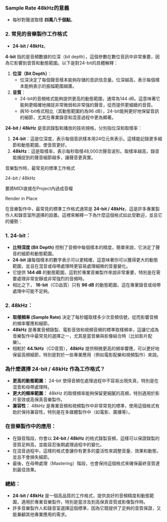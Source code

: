 ### Sample Rate 48kHz的意義

- 每秒對聲波取樣 **四萬八千個點**。

### 2. 常見的音樂製作工作格式

- **24-bit / 48kHz**。

**4-bit** 指的是音頻數據的位深（bit depth），這個參數在數位音訊中非常重要，因為它影響到音質和動態範圍。以下是對24-bit的具體解釋：

1. **位深（Bit Depth）**：
    - 位深決定了每個聲音樣本能夠存儲的音訊信息量。位深越高，表示每個樣本能夠表示的振幅範圍越廣。
2. **音質**：
    - 24-bit的音頻格式能夠提供更高的動態範圍，通常為144 dB。這意味著它能夠更精確地捕捉非常微弱和非常強的聲音，從而提供更細緻的音質。
    - 與16-bit格式相比（其動態範圍約為96 dB），24-bit能夠更好地保留音訊的細節，尤其在專業錄音和混音過程中更為顯著。

**24-bit / 48kHz** 是音訊錄製和播放的技術規格，分別指位深和取樣率：

1. **24-bit**：這是位深度，表示每個音訊樣本用24位元來表示。這樣能記錄更多細節和動態範圍，使音質更好。
2. **48kHz**：這是取樣率，表示每秒取樣48,000次聲音波形。取樣率越高，錄音能捕捉到的聲音細節越多，讓聲音更真實。

音樂製作時，最常見的標準工作格式

24-bit / 48kHz

要將MIDI直接在Project內過成音檔

Render in Place

在音樂製作中，最常見的標準工作格式通常是 **24-bit / 48kHz**，這是許多專業製作人和錄音室所選擇的設置。這裡來解釋一下為什麼這個格式如此受歡迎，並且它的優勢：

### **1. 24-bit：**

- **比特深度 (Bit Depth)** 控制了音頻中每個樣本的精度，簡單來說，它決定了聲音的細節和動態範圍。
- **24-bit** 讓每個樣本的數字表示可以更精確，這意味著你可以獲得更大的動態範圍，並且在混音或母帶處理時更容易處理細微的音量變化。
- 它提供 **144 dB** 的動態範圍，這對於專業音樂製作來說非常重要，特別是在需要處理非常安靜或非常強烈的音頻時。
- 相比之下， **16-bit**（CD品質）只有 **96 dB** 的動態範圍，這在專業錄音或母帶處理中可能不足夠。

### **2. 48kHz：**

- **取樣頻率 (Sample Rate)** 決定了每秒鐘取樣多少次音頻信號，從而影響音頻的頻率響應和細節。
- **48kHz** 是專業音頻錄製、電影音效和視頻音頻的標準取樣頻率，這讓它成為音樂製作中最常見的選擇之一，尤其是當音樂與影像結合時（比如影片配樂）。
- 相較於 **44.1kHz**（CD音質），**48kHz** 提供稍微更高的頻率響應，可以更好地保留高頻細節，特別是對於一些專業應用（例如電影配樂和視頻製作）來說。

### **為什麼選擇 24-bit / 48kHz 作為工作格式？**

- **更高的動態範圍：** 24-bit 使得音頻在處理過程中不容易出現失真，特別是在混音和母帶處理時。
- **更大的頻率範圍：** 48kHz 的取樣頻率能夠保留更細膩的高頻，特別適用於影片音效或高保真音樂製作。
- **兼容性：** 48kHz 是專業音頻和視頻製作中非常常見的標準，使用這個格式有助於保持兼容性，特別是在多媒體製作中（如電影、廣播等）。

### **在音樂製作中的應用：**

- 在錄音階段，你會以 **24-bit / 48kHz** 的格式錄製音頻，這樣可以保證錄製的音質足夠高，並能容忍後期處理過程中的變化。
- 在混音過程中，這樣的格式會讓你有更多的靈活性來調整音量、效果和動態，並且不會損失細節。
- 最後，在母帶處理（Mastering）階段，也會保持這個格式來確保最終音質達到最佳效果。

### **總結：**

- **24-bit / 48kHz** 是一個高品質的工作格式，提供良好的音頻精度和動態範圍，適用於專業音樂製作，特別是當涉及到高保真音質或影像製作時。
- 許多音樂製作人和錄音室選擇這個標準，因為它既提供了足夠的音質保證，又能兼顧其他專業應用的需求。